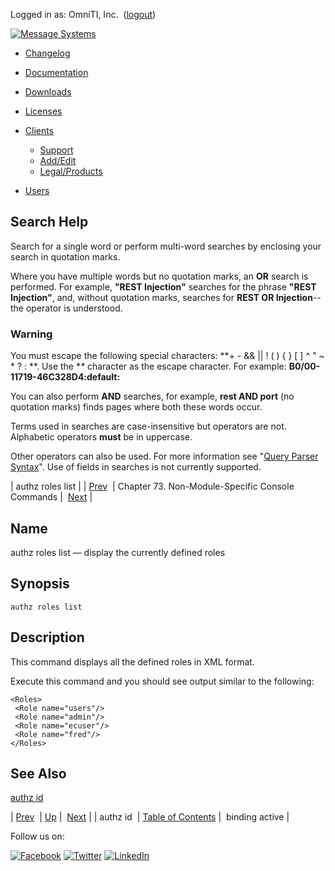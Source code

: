 Logged in as: OmniTI, Inc.  ([logout](https://support.messagesystems.com/logout.php))

[![Message Systems](https://support.messagesystems.com/images/ms-white205.png)](https://support.messagesystems.com/start.php) 

*   [Changelog](https://support.messagesystems.com/start.php?show=changelog)
*   [Documentation](https://support.messagesystems.com/docs/)
*   [Downloads](https://support.messagesystems.com/start.php)

*   [Licenses](https://support.messagesystems.com/license_summary.php)
*   <a href="">Clients</a>
    *   [Support](https://support.messagesystems.com/cs.php)
    *   [Add/Edit](https://support.messagesystems.com/edit_client.php)
    *   [Legal/Products](https://support.messagesystems.com/edit_products.php)
*   [Users](https://support.messagesystems.com/edit_customer.php)

## Search Help

Search for a single word or perform multi-word searches by enclosing your search in quotation marks.

Where you have multiple words but no quotation marks, an **OR** search is performed. For example, **"REST Injection"** searches for the phrase **"REST Injection"**, and, without quotation marks, searches for **REST OR Injection**--the operator is understood.

### Warning

You must escape the following special characters: **+ - && || ! ( ) { } [ ] ^ " ~ * ? : \**. Use the **\** character as the escape character. For example: **B0/00-11719-46C328D4\:default\:**

You can also perform **AND** searches, for example, **rest AND port** (no quotation marks) finds pages where both these words occur.

Terms used in searches are case-insensitive but operators are not. Alphabetic operators **must** be in uppercase.

Other operators can also be used. For more information see "[Query Parser Syntax](https://lucene.apache.org/core/old_versioned_docs/versions/3_0_0/queryparsersyntax.html)". Use of fields in searches is not currently supported.

| authz roles list |
| [Prev](console_commands.authz_id.php)  | Chapter 73. Non-Module-Specific Console Commands |  [Next](console_commands.binding_active.php) |

<a name="console_commands.authz_roles_list"></a>
## Name

authz roles list — display the currently defined roles

## Synopsis

`authz roles list`

<a name="idp14201424"></a>
## Description

This command displays all the defined roles in XML format.

Execute this command and you should see output similar to the following:

```
<Roles>
 <Role name="users"/>
 <Role name="admin"/>
 <Role name="ecuser"/>
 <Role name="fred"/>
</Roles>
```
<a name="idp14204144"></a>
## See Also

[authz id](console_commands.authz_id.php "authz id")

| [Prev](console_commands.authz_id.php)  | [Up](console.cmds.ref.php) |  [Next](console_commands.binding_active.php) |
| authz id  | [Table of Contents](index.php) |  binding active |

Follow us on:

[![Facebook](https://support.messagesystems.com/images/icon-facebook.png)](http://www.facebook.com/messagesystems) [![Twitter](https://support.messagesystems.com/images/icon-twitter.png)](http://twitter.com/#!/MessageSystems) [![LinkedIn](https://support.messagesystems.com/images/icon-linkedin.png)](http://www.linkedin.com/company/message-systems)